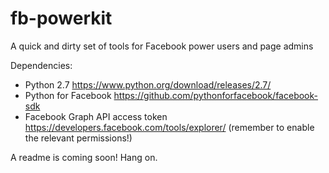 # fb-powerkit
A quick and dirty set of tools for Facebook power users and page admins

Dependencies:  
* Python 2.7 https://www.python.org/download/releases/2.7/
* Python for Facebook https://github.com/pythonforfacebook/facebook-sdk
* Facebook Graph API access token https://developers.facebook.com/tools/explorer/ (remember to enable the relevant permissions!)

A readme is coming soon! Hang on.